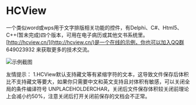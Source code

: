 ﻿# HCView
一个类似word或wps用于文字排版相关功能的控件，有Delphi、C#、Html5、C++(暂未完成)四个版本，可用在电子病历或其他文书系统里。
[http://hcview.cn/](http://hcview.cn/)是一个在线的示例，你也可以加入QQ群 649023932 来获取更多的技术交流。

![示例截图](https://images.gitee.com/uploads/images/2020/0320/225800_d849f68c_2149334.png "page.png")

友情提示：
1.HCView默认支持藏文等有紧缩字符的文本，这导致文件保存后体积比不支持藏文等要大，如果你只需要中文和英文支持且对体积有敏感，可以关闭全局的条件编译符号 UNPLACEHOLDERCHAR，关闭后文件保存体积较关闭前理论上会减小约50%，注意关闭后打开关闭前保存的文档会不正常。